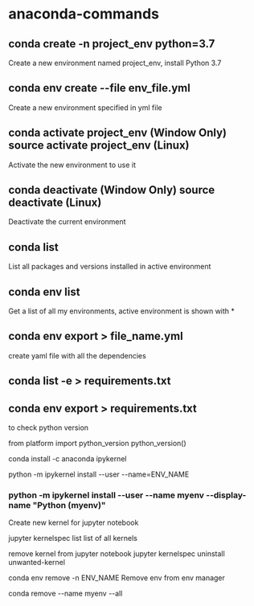 # anaconda-commands

## conda create -n project_env python=3.7
Create a new environment named project_env, install Python 3.7

## conda env create --file env_file.yml
Create a new environment specified in yml file 

## conda activate project_env (Window Only) source activate project_env (Linux)
Activate the new environment to use it

## conda deactivate (Window Only)  source deactivate (Linux)
Deactivate the current environment

## conda list
List all packages and versions installed in active environment

## conda env list
Get a list of all my environments, active environment is shown with *

## conda env export > file_name.yml
create yaml file with all the dependencies 

## conda list -e > requirements.txt
## conda env export > requirements.txt


to check python version 

from platform import python_version
python_version()



conda install -c anaconda ipykernel

python -m ipykernel install --user --name=ENV_NAME

### python -m ipykernel install --user --name myenv --display-name "Python (myenv)"
Create new kernel for jupyter notebook 

jupyter kernelspec list
list of all kernels

remove kernel from jupyter notebook
jupyter kernelspec uninstall unwanted-kernel 


conda env remove -n ENV_NAME
Remove env from env manager

conda remove --name myenv --all

